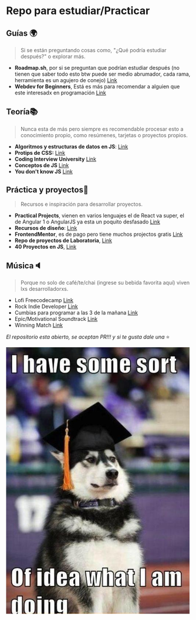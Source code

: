 # Repo para estudiar/Practicar
## Guías 🌍
>Si se están preguntando cosas como, "¿Qué podría estudiar después?" o explorar más.

 -  **Roadmap.sh**, por si se preguntan que podrían estudiar después (no tienen que saber todo esto btw puede ser medio abrumador, cada
   rama, herramienta es un agujero de conejo)
   [Link](https://github.com/kamranahmedse/developer-roadmap)
   - **Webdev for Beginners**, Está es más para recomendar a alguien que este interesadx en programación
   [Link](https://github.com/microsoft/Web-Dev-For-Beginners)

 ## Teoría📚
> Nunca esta de más pero siempre es recomendable procesar esto a conocimiento propio, como resúmenes, tarjetas o proyectos propios.
 - **Algoritmos y estructuras de datos en JS**: [Link](Algoritmos%20y%20Estructuras%20de%20Datos%20en%20JavaScript)
 -  **Protips de CSS:** [Link](https://github.com/AllThingsSmitty/css-protips)
 - **Coding Interview University** [Link](https://github.com/jwasham/coding-interview-university)
 - **Conceptos de JS** [Link](https://github.com/adonismendozaperez/33-js-conceptos)
 - **You don't know JS** [Link](https://github.com/getify/You-Dont-Know-JS)
## Práctica y proyectos🚧
>Recursos e inspiración para desarrollar proyectos.
 - **Practical Projects**, vienen en varios lenguajes el de React va super, el de Angular 1 o AngularJS ya esta un poquito desfasado [Link](https://github.com/practical-tutorials/project-based-learning#javascript) 
 - **Recursos de diseño**: [Link](https://github.com/bradtraversy/design-resources-for-developers)
 - **FrontendMentor**, es de pago pero tiene muchos projectos gratis [Link](https://www.frontendmentor.io/)
 - **Repo de proyectos de Laboratoria**, [Link](https://github.com/Laboratoria/bootcamp/tree/main/projects)
 - **40 Proyectos en JS**, [Link](https://www.freecodecamp.org/espanol/news/40-proyectos-de-javascript-para-principiantes-ideas-faciles-para-empezar-a-codificar-en-js/)
## Música🔈
> Porque no solo de café/te/chai (ingrese su bebida favorita aquí) viven lxs desarrolladorxs.
- Lofi Freecodecamp [Link](https://coderadio.freecodecamp.org/)
- Rock Indie Developer [Link](https://open.spotify.com/playlist/0QYfKnKaK0BLrMwcMcr9Ab?si=5634eab0d5424ce3)
- Cumbias para programar a las 3 de la mañana [Link](https://open.spotify.com/playlist/6o9NuIhqvYKU4lfNww2uZb)
- Epic/Motivational Soundtrack [Link](https://www.youtube.com/watch?v=_oGEhRZkwcg)
- Winning Match [Link](https://www.youtube.com/watch?v=aBKdQ0pydjs)

*El repositorio esta abierto, se aceptan PR!!! y si te gusta dale una* ⭐

![Perritu](perritu.jpg)
